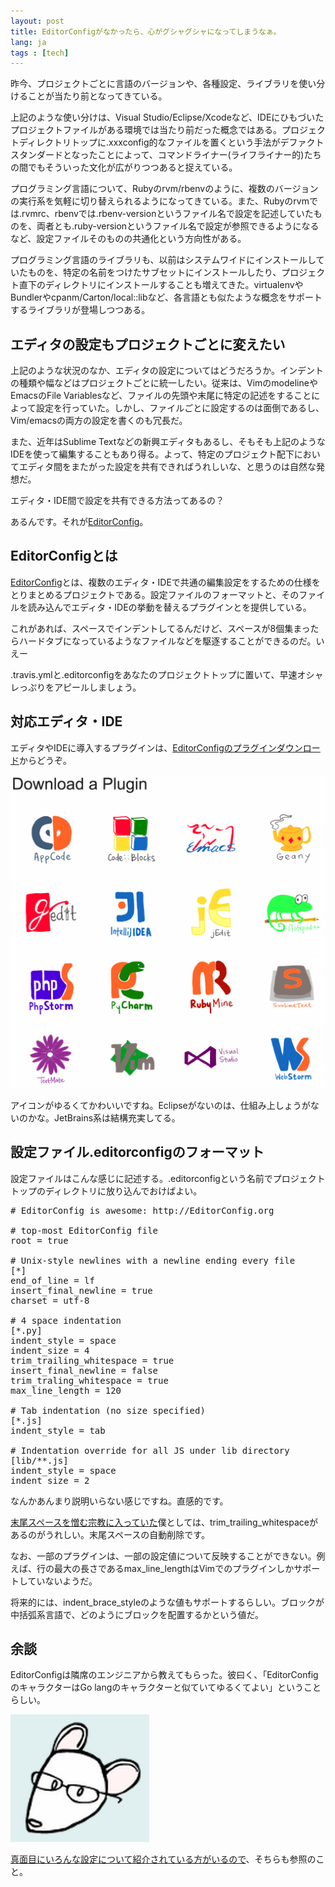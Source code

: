 ```yaml
---
layout: post
title: EditorConfigがなかったら、心がグシャグシャになってしまうなぁ。
lang: ja
tags : [tech]
---
```

昨今、プロジェクトごとに言語のバージョンや、各種設定、ライブラリを使い分けることが当たり前となってきている。

上記のような使い分けは、Visual Studio/Eclipse/Xcodeなど、IDEにひもづいたプロジェクトファイルがある環境では当たり前だった概念ではある。プロジェクトディレクトリトップに.xxxconfig的なファイルを置くという手法がデファクトスタンダードとなったことによって、コマンドライナー(ライフライナー的)たちの間でもそういった文化が広がりつつあると捉えている。

プログラミング言語について、Rubyのrvm/rbenvのように、複数のバージョンの実行系を気軽に切り替えられるようになってきている。また、Rubyのrvmでは.rvmrc、rbenvでは.rbenv-versionというファイル名で設定を記述していたものを、両者とも.ruby-versionというファイル名で設定が参照できるようになるなど、設定ファイルそのものの共通化という方向性がある。

プログラミング言語のライブラリも、以前はシステムワイドにインストールしていたものを、特定の名前をつけたサブセットにインストールしたり、プロジェクト直下のディレクトリにインストールすることも増えてきた。virtualenvやBundlerやcpanm/Carton/local::libなど、各言語とも似たような概念をサポートするライブラリが登場しつつある。

## エディタの設定もプロジェクトごとに変えたい

上記のような状況のなか、エディタの設定についてはどうだろうか。インデントの種類や幅などはプロジェクトごとに統一したい。従来は、VimのmodelineやEmacsのFile Variablesなど、ファイルの先頭や末尾に特定の記述をすることによって設定を行っていた。しかし、ファイルごとに設定するのは面倒であるし、Vim/emacsの両方の設定を書くのも冗長だ。

また、近年はSublime Textなどの新興エディタもあるし、そもそも上記のようなIDEを使って編集することもあり得る。よって、特定のプロジェクト配下においてエディタ間をまたがった設定を共有できればうれしいな、と思うのは自然な発想だ。

エディタ・IDE間で設定を共有できる方法ってあるの？

あるんです。それが[EditorConfig](http://editorconfig.org/)。

## EditorConfigとは

[EditorConfig](http://editorconfig.org/)とは、複数のエディタ・IDEで共通の編集設定をするための仕様をとりまとめるプロジェクトである。設定ファイルのフォーマットと、そのファイルを読み込んでエディタ・IDEの挙動を替えるプラグインとを提供している。

これがあれば、スペースでインデントしてるんだけど、スペースが8個集まったらハードタブになっているようなファイルなどを駆逐することができるのだ。いえー

.travis.ymlと.editorconfigをあなたのプロジェクトトップに置いて、早速オシャレっぷりをアピールしましょう。

## 対応エディタ・IDE

エディタやIDEに導入するプラグインは、[EditorConfigのプラグインダウンロード](http://editorconfig.org/#download)からどうぞ。

![EditorConfigのプラグインダウンロードアイコン](/assets/images/entry/2013-09-05/editorconfig-download-plugin-icon.png)

アイコンがゆるくてかわいいですね。Eclipseがないのは、仕組み上しょうがないのかな。JetBrains系は結構充実してる。

## 設定ファイル.editorconfigのフォーマット

設定ファイルはこんな感じに記述する。.editorconfigという名前でプロジェクトトップのディレクトリに放り込んでおけばよい。

<pre class="prettyprint linenums lang-ini">
# EditorConfig is awesome: http://EditorConfig.org

# top-most EditorConfig file
root = true

# Unix-style newlines with a newline ending every file
[*]
end_of_line = lf
insert_final_newline = true
charset = utf-8

# 4 space indentation
[*.py]
indent_style = space
indent_size = 4
trim_trailing_whitespace = true
insert_final_newline = false
trim_traling_whitespace = true
max_line_length = 120

# Tab indentation (no size specified)
[*.js]
indent_style = tab

# Indentation override for all JS under lib directory
[lib/**.js]
indent_style = space
indent_size = 2
</pre>

なんかあんまり説明いらない感じですね。直感的です。

[末尾スペースを憎む宗教に入っていた](http://d.hatena.ne.jp/tasukuchan/20070816/1187246177)僕としては、trim\_trailing\_whitespaceがあるのがうれしい。末尾スペースの自動削除です。

なお、一部のプラグインは、一部の設定値について反映することができない。例えば、行の最大の長さであるmax\_line\_lengthはVimでのプラグインしかサポートしていないようだ。

将来的には、indent\_brace\_styleのような値もサポートするらしい。ブロックが中括弧系言語で、どのようにブロックを配置するかという値だ。

## 余談

EditorConfigは隣席のエンジニアから教えてもらった。彼曰く、「EditorConfigのキャラクターはGo langのキャラクターと似ていてゆるくてよい」ということらしい。

![EditorConfigのマスコットネズミ](/assets/images/entry/2013-09-05/editorconfig-character.png)

[真面目にいろんな設定について紹介されている方がいるので](http://dev.hageee.net/21)、そちらも参照のこと。
